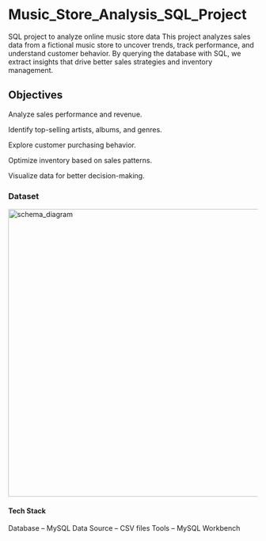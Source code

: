 # Music_Store_Analysis_SQL_Project
SQL project to analyze online music store data
This project analyzes sales data from a fictional music store to uncover trends, track performance, and understand customer behavior. 
By querying the database with SQL, we extract insights that drive better sales strategies and inventory management.

## Objectives

Analyze sales performance and revenue.

Identify top-selling artists, albums, and genres.

Explore customer purchasing behavior.

Optimize inventory based on sales patterns.

Visualize data for better decision-making.

### Dataset

<img width="581" alt="schema_diagram" src="https://github.com/user-attachments/assets/dd711959-425f-4cac-815f-d83e6c9140cf" />

####  Tech Stack
Database – MySQL
Data Source – CSV files
Tools – MySQL Workbench 
